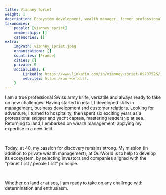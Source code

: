 ```yaml
---
title: Vianney Spriet
weight: 1
description: Ecosystem development, wealth manager, former professional skipper.
taxonomies:
    people: [vianney_spriet]
    memberships: []
    categories: []
extra:
    imgPath: vianney_spriet.jpeg
    organizations: []
    countries: [France]
    cities: []
    private: 0
    socialLinks: {
        LinkedIn: https://www.linkedin.com/in/vianney-spriet-09737526/,
        websites: https://ourworld.tf,
    }
---
```


I am a true professional Swiss army knife, versatile and always ready to take on new challenges. Having started in retail, I developed skills in management, business development and customer relations. Looking for adventure, I turned to hospitality, then spent six exciting years as a professional skipper and yacht captain, mastering leadership at sea. Returning to land, I embarked on wealth management, applying my expertise in a new field.

<br>

Today, at 40, my passion for discovery remains strong. My mission (in addition to private wealth management), at OurWorld is to help to develop its ecosystem, by selecting investors and companies aligned with the “planet first / people first” principle.

<br>

Whether on land or at sea, I am ready to take on any challenge with determination and enthusiasm.